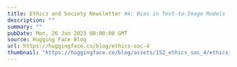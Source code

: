 ```yaml
---
title: Ethics and Society Newsletter #4: Bias in Text-to-Image Models
description: ""
summary: ""
pubDate: Mon, 26 Jun 2023 00:00:00 GMT
source: Hugging Face Blog
url: https://huggingface.co/blog/ethics-soc-4
thumbnail: "https://huggingface.co/blog/assets/152_ethics_soc_4/ethics_4_thumbnail.png"
---
```


